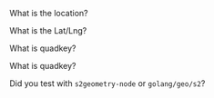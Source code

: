 What is the location?

What is the Lat/Lng?

What is quadkey?

What is quadkey?

Did you test with `s2geometry-node` or `golang/geo/s2`?

